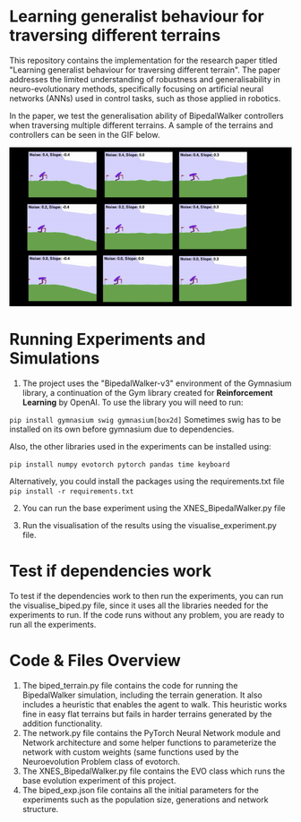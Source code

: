 # Learning generalist behaviour for traversing different terrains
This repository contains the implementation for the research paper titled "Learning generalist behaviour for traversing different terrain". The paper addresses the limited understanding of robustness and generalisability in neuro-evolutionary methods, specifically focusing on artificial neural networks (ANNs) used in control tasks, such as those applied in robotics.

In the paper, we test the generalisation ability of BipedalWalker controllers when traversing multiple different terrains. A sample of the terrains and controllers can be seen in the GIF below.

![Showcase of the results of the experiments.](https://github.com/JohnGrigoriadis/generalist-controllers-terrain/blob/main/Terrain%20Showcase.gif)



# Running Experiments and Simulations
1. The project uses the "BipedalWalker-v3" environment of the Gymnasium library, a continuation of the Gym library created for __Reinforcement Learning__ by OpenAI.
   To use the library you will need to run:

  `pip install gymnasium swig gymnasium[box2d]`
   Sometimes swig has to be installed on its own before gymnasium due to dependencies.

  Also, the other libraries used in the experiments can be installed using:

  `pip install numpy evotorch pytorch pandas time keyboard`

   Alternatively, you could install the packages using the requirements.txt file
   `pip install -r requirements.txt`
   
2. You can run the base experiment using the XNES_BipedalWalker.py file

3. Run the visualisation of the results using the visualise_experiment.py file.

# Test if dependencies work
To test if the dependencies work to then run the experiments, you can run the visualise_biped.py file, since it uses all the libraries needed for the experiments to run. If the code runs without any problem, you are ready to run all the experiments.

# Code & Files Overview
1. The biped_terrain.py file contains the code for running the BipedalWalker simulation, including the terrain generation. It also includes a heuristic that enables the agent to walk. This heuristic works fine in easy flat terrains but fails in harder terrains generated by the addition functionality.
2. The network.py file contains the PyTorch Neural Network module and Network architecture and some helper functions to parameterize the network with custom weights (same functions used by the Neuroevolution Problem class of evotorch.
3. The XNES_BipedalWalker.py file contains the EVO class which runs the base evolution experiment of this project.
4. The biped_exp.json file contains all the initial parameters for the experiments such as the population size, generations and network structure.
